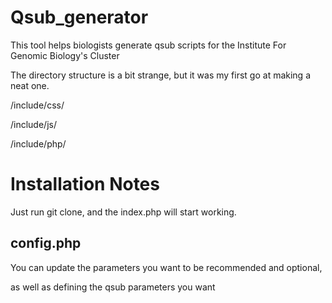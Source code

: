 Qsub_generator
==============

This tool helps biologists generate qsub scripts for the Institute For Genomic Biology's Cluster

The directory structure is a bit strange, but it was my first go at making a neat one.

/include/css/

/include/js/

/include/php/

<h1>Installation Notes</h1>

Just run git clone, and the index.php will start working.


<h2>config.php</h2>
You can update the parameters you want to be recommended and optional,

as well as defining the qsub parameters you want
